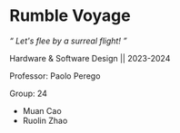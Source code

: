 # Rumble Voyage
_“ Let's flee by a surreal flight! ”_


Hardware & Software Design || 2023-2024 

Professor: Paolo Perego


Group: 24
- Muan Cao
- Ruolin Zhao


